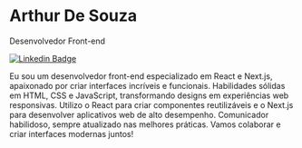 <div>
  <h1>
    Arthur De Souza
  </h1>
</div>

Desenvolvedor Front-end

[![Linkedin Badge](https://img.shields.io/badge/-LinkedIn-5658dd?style=flat-square&logo=Linkedin&logoColor=white&link=https://www.linkedin.com/in/arthur-de-souza-dev/)](https://www.linkedin.com/in/arthur-de-souza-dev/) 



Eu sou um desenvolvedor front-end especializado em React e Next.js, apaixonado por criar interfaces incríveis e funcionais. Habilidades sólidas em HTML, CSS e JavaScript, transformando designs em experiências web responsivas. Utilizo o React para criar componentes reutilizáveis e o Next.js para desenvolver aplicativos web de alto desempenho. Comunicador habilidoso, sempre atualizado nas melhores práticas. Vamos colaborar e criar interfaces modernas juntos!
